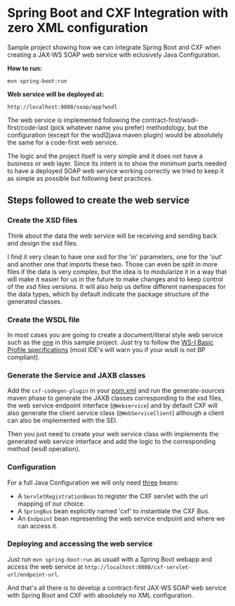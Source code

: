 # Spring Boot and CXF Integration with zero XML configuration

Sample project showing how we can integrate Spring Boot and CXF when creating a JAX-WS SOAP web service with eclusively Java Configuration.

**How to run:**
```
mvn spring-boot:run
```
**Web service will be deployed at:**
```
http://localhost:8080/soap/app?wsdl
```
The web service is implemented following the contract-first/wsdl-first/code-last (pick whatever name you prefer) methodology, but the configuration (except for the wsdl2java maven plugin) would be absolutely the same for a code-first web service.

The logic and the project itself is very simple and it does not have a business or web layer. Since its intent is to show the minimum parts needed to have a deployed SOAP web service working correctly we tried to keep it as simple as possible but following best practices.

## Steps followed to create the web service
### Create the XSD files
Think about the data the web service will be receiving and sending back and design the xsd files. 

I find it very clean to have one xsd for the 'in' parameters, one for the 'out' and another one that imports these two. Those can even be split in more files if the data is very complex, but the idea is to modularize it in a way that will make it easier for us in the future to make changes and to keep control of the xsd files versions. It will also help us define different namespaces for the data types, which by default indicate the package structure of the generated classes.

### Create the WSDL file
In most cases you are going to create a document/literal style web service such as the [one](src/main/resources/wsdl/app1.0.wsdl) in this sample project. Just try to follow the [WS-I Basic Profile specifications](http://ws-i.org/Profiles/BasicProfile-1.2-2010-11-09.html) (most IDE's will warn you if your wsdl is not BP compliant).

### Generate the Service and JAXB classes
Add the `cxf-codegen-plugin` in your [pom.xml](pom.xml) and run the generate-sources maven phase to generate the JAXB classes corresponding to the xsd files, the web service endpoint interface (`@Webservice`) and by default CXF will also generate the client service class (`@WebServiceClient`) although a client can also be implemented with the SEI.

Then you just need to create your web service class with implements the generated web service interface and add the logic to the corresponding method (wsdl operation).

### Configuration
For a full Java Configuration we will only need [three](src/main/java/com/dlizarra/app/config/Application.java) beans:
- A `ServletRegistrationBean` to register the CXF servlet with the url mapping of our choice.
- A `SpringBus` bean explicitly named 'cxf' to instantiate the CXF Bus.
- An `Endpoint` bean representing the web service endpoint and where we can access it.

### Deploying and accessing the web service
Just run `mvn spring-boot:run` as usuall with a Spring Boot webapp and access the web service at `http://localhost:8080/cxf-servlet-url/endpoint-url`.

And that's all there is to develop a contract-first JAX-WS SOAP web service with Spring Boot and CXF with absolutely no XML configuration.
